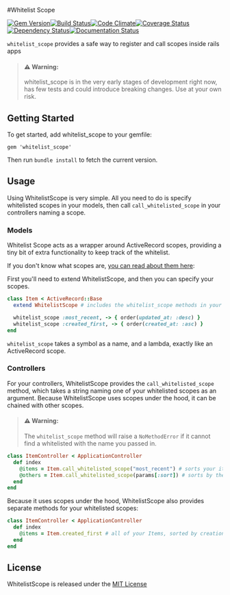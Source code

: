 #Whitelist Scope

[![Gem Version](https://badge.fury.io/rb/whitelist_scope.svg)](http://badge.fury.io/rb/whitelist_scope)[![Build Status](https://travis-ci.org/meltheadorable/whitelist_scope.svg)](https://travis-ci.org/meltheadorable/whitelist_scope)[![Code Climate](https://codeclimate.com/github/meltheadorable/whitelist_scope/badges/gpa.svg)](https://codeclimate.com/github/meltheadorable/whitelist_scope)[![Coverage Status](https://coveralls.io/repos/meltheadorable/whitelist_scope/badge.svg?branch=stable)](https://coveralls.io/r/meltheadorable/whitelist_scope?branch=stable)[![Dependency Status](https://gemnasium.com/meltheadorable/whitelist_scope.svg)](https://gemnasium.com/meltheadorable/whitelist_scope)[![Documentation Status](http://inch-ci.org/github/meltheadorable/whitelist_scope.svg?branch=develop)](http://inch-ci.org/github/meltheadorable/whitelist_scope)

`whitelist_scope` provides a safe way to register and call scopes inside rails apps

> #### :warning: **Warning**:
>
> whitelist_scope is in the very early stages of development right now, has few tests and could introduce breaking changes. Use at your own risk.

Getting Started
---------------

To get started, add whitelist_scope to your gemfile:

`gem 'whitelist_scope'`

Then run `bundle install` to fetch the current version.

Usage
-----

Using WhitelistScope is very simple. All you need to do is specify whitelisted scopes in your models, then call `call_whitelisted_scope` in your controllers naming a scope.

### Models

Whitelist Scope acts as a wrapper around ActiveRecord scopes, providing a tiny bit of extra functionality to keep track of the whitelist.

If you don't know what scopes are, [you can read about them here](http://guides.rubyonrails.org/active_record_querying.html#scopes):

First you'll need to extend WhitelistScope, and then you can specify your scopes.

```ruby
class Item < ActiveRecord::Base
  extend WhitelistScope # includes the whitelist_scope methods in your model

  whitelist_scope :most_recent, -> { order(updated_at: :desc) }
  whitelist_scope :created_first, -> { order(created_at: :asc) }
end
```

`whitelist_scope` takes a symbol as a name, and a lambda, exactly like an ActiveRecord scope.

### Controllers

For your controllers, WhitelistScope provides the `call_whitelisted_scope` method, which takes a string naming one of your whitelisted scopes as an argument. Because WhitelistScope uses scopes under the hood, it can be chained with other scopes.

> #### :warning: **Warning**:
>
> The `whitelist_scope` method will raise a `NoMethodError` if it cannot find a whitelisted with the name you passed in.

```ruby
class ItemController < ApplicationController
  def index
    @items = Item.call_whitelisted_scope("most_recent") # sorts your items by most recent
    @others = Item.call_whitelisted_scope(params[:sort]) # sorts by the method specified in the params
  end
end
```

Because it uses scopes under the hood, WhitelistScope also provides separate methods for your whitelisted scopes:

```ruby
class ItemController < ApplicationController
  def index
    @items = Item.created_first # all of your Items, sorted by creation date
  end
end
```

License
-------

WhitelistScope is released under the [MIT License](LICENSE)
